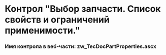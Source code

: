 ﻿---
description: 2.4.9.2
---
# Контрол "Выбор запчасти. Список свойств и ограничений применимости."
### Имя контрола в веб-части: zw_TecDocPartProperties.ascx

